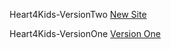 Heart4Kids-VersionTwo
[New Site](https://heart4kids.dostesting.co.ke)

Heart4Kids-VersionOne
[Version One](https://v1h4k.dostesting.co.ke)

